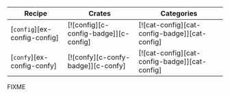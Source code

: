 | Recipe | Crates | Categories |
|--------|--------|------------|
| [`config`][ex-config-config] | [![config][c-config-badge]][c-config] | [![cat-config][cat-config-badge]][cat-config] |
| [`confy`][ex-config-confy] | [![confy][c-confy-badge]][c-confy] | [![cat-config][cat-config-badge]][cat-config] |

<div class="hidden">
FIXME
</div>
